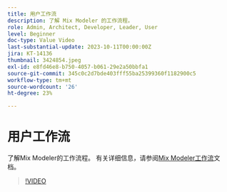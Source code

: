 ```yaml
---
title: 用户工作流
description: 了解 Mix Modeler 的工作流程。
role: Admin, Architect, Developer, Leader, User
level: Beginner
doc-type: Value Video
last-substantial-update: 2023-10-11T00:00:00Z
jira: KT-14136
thumbnail: 3424854.jpeg
exl-id: e8fd46e8-b750-4057-b061-29e2a50bbfa1
source-git-commit: 345c0c2d7bde403fff55ba25399360f1182900c5
workflow-type: tm+mt
source-wordcount: '26'
ht-degree: 23%

---
```


# 用户工作流

了解Mix Modeler的工作流程。 有关详细信息，请参阅[Mix Modeler工作流](https://experienceleague.adobe.com/zh-hans/docs/mix-modeler/using/get-started/workflow)文档。

>[!VIDEO](https://video.tv.adobe.com/v/3440216?learn=on&enablevpops&captions=chi_hans)